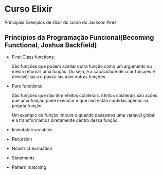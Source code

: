 # Curso Elixir

Principais Exemplos de Elixir do curso do Jackson Pires

## Princípios da Programação Funcional(Becoming Functional, Joshua Backfield)

* First-Class functions:
  
  São funções que podem aceitar outra função como um argumento ou mesm retornar uma função. Ou seja, é a capacidade de criar funções e devolvê-las o u passá-las para outras funções

* Pure functions:

  São funções que não têm efeitos colaterais. Efeitos colaterais são ações que uma função pode executar e que não estão contidas apenas na própria função.

  Um exemplo de função impura é quando passamos uma variável global e a transformamos diretamente dentro dessa função.

* Immutable variables

* Recursion

* Nonstrict evaluation

* Statements

* Pattern matching
